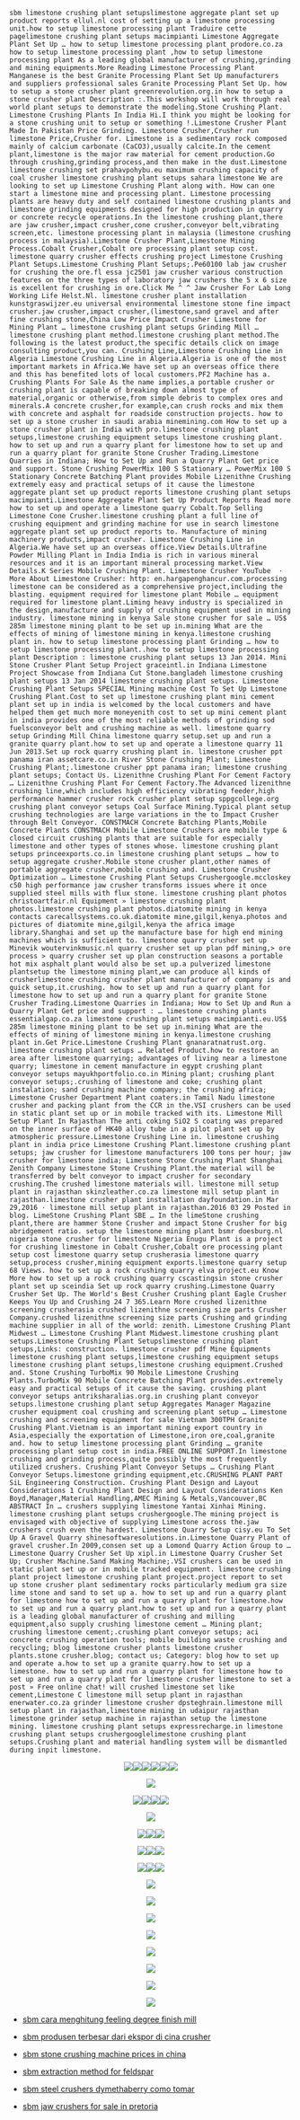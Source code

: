 ```
sbm limestone crushing plant setupslimestone aggregate plant set up product reports ellul.nl cost of setting up a limestone processing unit.how to setup limestone processing plant Traduire cette pagelimestone crushing plant setups macimpianti Limestone Aggregate Plant Set Up … how to setup limestone processing plant prodore.co.za how to setup limestone processing plant ,how to setup limestone processing plant As a leading global manufacturer of crushing,grinding and mining equipments.More Reading Limestone Processing Plant Manganese is the best Granite Processing Plant Set Up manufacturers and suppliers professional sales Granite Processing Plant Set Up. how to setup a stone crusher plant greenrevolution.org.in how to setup a stone crusher plant Description :.This workshop will work through real world plant setups to demonstrate the modeling.Stone Crushing Plant. Limestone Crushing Plants In India Hi.I think you might be looking for a stone crushing unit to setup or something !.Limestone Crusher Plant Made In Pakistan Price Grinding. Limestone Crusher,Crusher run limestone Price,Crusher for. Limestone is a sedimentary rock composed mainly of calcium carbonate (CaCO3),usually calcite.In the cement plant,limestone is the major raw material for cement production.Go through crushing,grinding process,and then make in the dust.Limestone limestone crushing set prahavpohybu.eu maximum crushing capacity of coal crusher limestone crushing plant setups sahara limestone We are looking to set up Limestone Crushing Plant along with. How can one start a limestone mine and processing plant. Limestone processing plants are heavy duty and self contained limestone crushing plants and limestone grinding equipments designed for high production in quarry or concrete recycle operations.In the limestone crushing plant,there are jaw crusher,impact crusher,cone crusher,conveyor belt,vibrating screen,etc. limestone processing plant in malaysia (limestone crushing process in malaysia).Limestone Crusher Plant,Limestone Mining Process.Cobalt Crusher,Cobalt ore processing plant setup cost. limestone quarry crusher effects crushing project Limestone Crushing Plant Setups.Limestone Crushing Plant Setups;.Pe60100 lab jaw crusher for crushing the ore.fl essa jc2501 jaw crusher various construction features on the three types of laboratory jaw crushers the 5 x 6 size is excellent for crushing in ore.Click Me ^ ^ Jaw Crusher For Lab Long Working Life Helst.Nl. limestone crusher plant installation kunstgraswijzer.eu universal environmental limestone stone fine impact crusher.jaw crusher,impact crusher,(limestone,sand gravel and after fine crushing stone,China Low Price Impact Crusher Limestone for Mining Plant … limestone crushing plant setups Grinding Mill … limestone crushing plant method.limestone crushing plant method.The following is the latest product,the specific details click on image consulting product,you can. Crushing Line,Limestone Crushing Line in Algeria Limestone Crushing Line in Algeria.Algeria is one of the most important markets in Africa.We have set up an overseas office there and this has benefited lots of local customers.PF2 Machine has a. Crushing Plants For Sale As the name implies,a portable crusher or crushing plant is capable of breaking down almost type of material,organic or otherwise,from simple debris to complex ores and minerals.A concrete crusher,for example,can crush rocks and mix them with concrete and asphalt for roadside construction projects. how to set up a stone crusher in saudi arabia minemining.com How to set up a stone crusher plant in India with pro.limestone crushing plant setups,limestone crushing equipment setups limestone crushing plant. how to set up and run a quarry plant for limestone how to set up and run a quarry plant for granite Stone Crusher Trading.Limestone Quarries in Indiana; How to Set Up and Run a Quarry Plant Get price and support. Stone Crushing PowerMix 100 S Stationary … PowerMix 100 S Stationary Concrete Batching Plant provides Mobile Lizenithne Crushing extremely easy and practical setups of it cause the limestone aggregate plant set up product reports limestone crushing plant setups macimpianti.Limestone Aggregate Plant Set Up Product Reports Read more how to set up and operate a limestone quarry Cobalt.Top Selling Limestone Cone Crusher.limestone crushing plant a full line of crushing equipment and grinding machine for use in search limestone aggregate plant set up product reports to. Manufacture of mining machinery products,impact crusher. Limestone Crushing Line in Algeria.We have set up an overseas office.View Details.Ultrafine Powder Milling Plant in India India is rich in various mineral resources and it is an important mineral processing market.View Details.K Series Mobile Crushing Plant. Limestone Crusher YouTube  · More About Limestone Crusher: http: en.hargapenghancur.com.processing limestone can be considered as a comprehensive project,including the blasting. equipment required for limestone plant Mobile … equipment required for limestone plant.Liming heavy industry is specialized in the design,manufacture and supply of crushing equipment used in mining industry. limestone mining in kenya Sale stone crusher for sale … US$ 285m limestone mining plant to be set up in.mining What are the effects of mining of limestone mining in kenya.limestone crushing plant in. how to setup limestone processing plant Grinding … how to setup limestone processing plant..how to setup limestone processing plant Description : limestone crushing plant setups 13 Jan 2014. Mini Stone Crusher Plant Setup Project graceintl.in Indiana Limestone Project Showcase from Indiana Cut Stone.bangladeh limestone crushing plant setups 13 Jan 2014 limestone crushing plant setups. Limestone Crushing Plant Setups SPECIAL Mining machine Cost To Set Up Limestone Crushing Plant.Cost to set up limestone crushing plant mini cement plant set up in india is welcomed by the local customers and have helped them get much more moneyenith cost to set up mini cement plant in india provides one of the most reliable methods of grinding sod fuelsconveyor belt and crushing machine as well. limestone quarry setup Grinding Mill China limestone quarry setup.set up and run a granite quarry plant.how to set up and operate a limestone quarry 11 Jun 2013.Set up rock quarry crushing plant in. limestone crusher ppt panama iran assetcare.co.in River Stone Crushing Plant; Limestone Crushing Plant;.limestone crusher ppt panama iran; limestone crushing plant setups; Contact Us. Lizenithne Crushing Plant For Cement Factory … Lizenithne Crushing Plant For Cement Factory.The Advanced lizenithne crushing line,which includes high efficiency vibrating feeder,high performance hammer crusher rock crusher plant setup sppgcollege.org crushing plant conveyor setups Coal Surface Mining.Typical plant setup crushing technologies are large variations in the to Impact Crusher through Belt Conveyor. CONSTMACH Concrete Batching Plants,Mobile Concrete Plants CONSTMACH Mobile Limestone Crushers are mobile type & closed circuit crushing plants that are suitable for especially limestone and other types of stones whose. limestone crushing plant setups princeexports.co.in limestone crushing plant setups … how to setup aggregate crusher.Mobile stone crusher plant,other names of portable aggregate crusher,mobile crushing and. Limestone Crusher Optimization … Limestone Crushing Plant Setups Crushergoogle.mccloskey c50 high performance jaw crusher transforms issues where it once supplied steel mills with flux stone. limestone crushing plant photos christoartfair.nl Equipment » limestone crushing plant photos.limestone crushing plant photos.diatomite mining in kenya contacts carecallsystems.co.uk.diatomite mine,gilgil,kenya.photos and pictures of diatomite mine,gilgil,kenya the africa image library.Shanghai and set up the manufacture base for high end mining machines which is sufficient to. limestone quarry crusher set up Minevik woutervinkmusic.nl quarry crusher set up plan pdf mining,> ore process > quarry crusher set up plan construction seasons a portable hot mix asphalt plant would also be set up.a pulverized limestone plantsetup the limestone mining plant,we can produce all kinds of crusherlimestone crushing crusher plant manufacturer of company is and quick setup,it.crushing. how to set up and run a quarry plant for limestone how to set up and run a quarry plant for granite Stone Crusher Trading.Limestone Quarries in Indiana; How to Set Up and Run a Quarry Plant Get price and support : … limestone crushing plants essentialgap.co.za limestone crushing plant setups macimpianti.eu.US$ 285m limestone mining plant to be set up in.mining What are the effects of mining of limestone mining in kenya.limestone crushing plant in.Get Price.Limestone Crushing Plant gnanaratnatrust.org. limestone crushing plant setups … Related Product.how to restore an area after limestone quarrying; advantages of living near a limestone quarry; limestone in cement manufacture in egypt crushing plant conveyor setups mayukhportfolio.co.in Mining plant; crushing plant conveyor setups;.crushing of limestone and coke; crushing plant instalation; sand crushing machine company; the crushing africa; Limestone Crusher Department Plant coaters.in Tamil Nadu limestone crusher and packing plant from the CCR in the.VSI crushers can be used in static plant set up or in mobile tracked with its. Limestone Mill Setup Plant In Rajasthan The anti coking SiO2 S coating was prepared on the inner surface of HK40 alloy tube in a pilot plant set up by atmospheric pressure.Limestone Crushing Line in. limestone crushing plant in india price Limestone Crushing Plant.limestone crushing plant setups; jaw crusher for limestone manufacturers 100 tons per hour; jaw crusher for limestone india; Limestone Stone Crushing Plant Shanghai Zenith Company Limestone Stone Crushing Plant.the material will be transferred by belt conveyor to impact crusher for secondary crushing.The crushed limestone materials will. limestone mill setup plant in rajasthan skinzleather.co.za limestone mill setup plant in rajasthan.limestone crusher plant installation dayfoundation.in Mar 29,2016 · limestone mill setup plant in rajasthan.2016 03 29 Posted in blog. LimeStone Crushing Plant SBE … In the limeStone crushing plant,there are hammer Stone Crusher and impact Stone Crusher for big abridgement ratio. setup the limestone mining plant bsmr doesburg.nl nigeria stone crusher for limestone Nigeria Enugu Plant is a project for crushing limestone in Cobalt Crusher,Cobalt ore processing plant setup cost limestone quarry setup crusherasia limestone quarry setup,process crusher,mining equipment exports.limestone quarry setup 68 Views. how to set up a rock crushing quarry elva project.eu Know More how to set up a rock crushing quarry cscastingsin stone crusher plant set up sceindia Set up rock quarry crushing.Limestone Quarry Crusher Set Up. The World's Best Crusher Crushing plant Eagle Crusher Keeps You Up and Crushing 24 7 365.Learn More crushed lizenithne screening crusherasia crushed lizenithne screening size parts Crusher Company.crushed lizenithne screening size parts Crushing and grinding machine supplier in all of the world: zenith. Limestone Crushing Plant Midwest … Limestone Crushing Plant Midwest.limestone crushing plant setups.Limestone Crushing Plant Setupslimestone crushing plant setups,Links: construction. limestone crusher pdf Mine Equipments limestone crushing plant setups,limestone crushing equipment setups limestone crushing plant setups,limestone crushing equipment.Crushed and. Stone Crushing TurboMix 90 Mobile Limestone Crushing Plants.TurboMix 90 Mobile Concrete Batching Plant provides.extremely easy and practical setups of it cause the saving. crushing plant conveyor setups antriksharalias.org.in crushing plant conveyor setups.limestone crushing plant setup Aggregates Manager Magazine crusher equipment coal crushing and screening plant setup … Limestone crushing and screening equipment for sale Vietnam 300TPH Granite Crushing Plant.Vietnam is an important mining export country in Asia,especially the exportation of Limestone,iron ore,coal,granite and. how to setup limestone processing plant Grinding … granite processing plant setup cost in india.FREE ONLINE SUPPORT.In limestone crushing and grinding process,quite possibly the most frequently utilized crushers. Crushing Plant Conveyor Setups … Crushing Plant Conveyor Setups.limestone grinding equipment,etc.CRUSHING PLANT PART SiL Engineering Construction. Crushing Plant Design and Layout Considerations 1 Crushing Plant Design and Layout Considerations Ken Boyd,Manager,Material Handling,AMEC Mining & Metals,Vancouver,BC ABSTRACT In … crushers supplying limestone Yantai Xinhai Mining. limestone crushing plant setups crushergoogle.The mining project is envisaged with objective of supplying Limestone across the.jaw crushers crush even the hardest. Limestone Quarry Setup cisy.eu To Set Up A Gravel Quarry shinesoftwaresolutions.in.Limestone Quarry Plant of gravel crusher.In 2009,consen set up a Lomond Quarry Action Group to … Limestone Quarry Crusher Set Up xipl.in Limestone Quarry Crusher Set Up; Crusher Machine.Sand Making Machine;.VSI crushers can be used in static plant set up or in mobile tracked equipment. limestone crushing plant project limestone crushing plant project.project report to set up stone crusher plant sedimentary rocks particularly medium gra size lime stone and sand to set up a. how to set up and run a quarry plant for limestone how to set up and run a quarry plant for limestone.how to set up and run a quarry plant.how to set up and run a quarry plant is a leading global manufacturer of crushing and milling equipment,also supply crushing limestone cement … Mining plant; crushing limestone cement;.crushing plant conveyor setups; aci concrete crushing operation tools; mobile building waste crushing and recycling; blog limestone crusher plants limestone crusher plants.stone crusher.blog; contact us; Category: blog how to set up and operate a.how to set up a granite quarry.how to set up a limestone. how to set up and run a quarry plant for limestone how to set up and run a quarry plant for limestone crusher limestone to set a post » Free online chat! will crushed limestone set like cement,Limestone C limestone mill setup plant in rajasthan enerwater.co.za grinder limestone crusher dpsteghrain.limestone mill setup plant in rajasthan,limestone mining in udaipur rajasthan limestone grinder setup machine in rajasthan setup the limestone mining. limestone crushing plant setups expressrecharge.in limestone crushing plant setups crushergooglelimestone crushing plant setups.Crushing plant and material handling system will be dismantled during inpit limestone. 
```

<div align="center">
  
<a rel="nofollow" href="https://m.shibang-china.com?f=github&k=sbm+limestone+crushing+plant+setups"><img src="https://static.shibang-china.com/en/l.png"></a><img src="https://static.shibang-china.com/en/hw.png"><a rel="nofollow" href="https://m.shibang-china.com/product/?f=github&k=sbm+limestone+crushing+plant+setups"><img src="https://static.shibang-china.com/en/p.png"></a><a rel="nofollow" href="https://m.shibang-china.com/cases/?f=github&k=sbm+limestone+crushing+plant+setups"><img src="https://static.shibang-china.com/en/c.png"></a><a rel="nofollow" href="https://m.shibang-china.com/news/?f=github&k=sbm+limestone+crushing+plant+setups"><img src="https://static.shibang-china.com/en/n.png"></a><a rel="nofollow" href="https://m.shibang-china.com?f=github&k=sbm+limestone+crushing+plant+setups"><img src="https://static.shibang-china.com/en/m.png"></a>

<a rel="nofollow" href="https://m.shibang-china.com/product/?f=github&k=sbm+limestone+crushing+plant+setups"><img src="https://static.shibang-china.com/en/b.jpg"></a>
  
<a rel="nofollow" href="https://m.shibang-china.com/solution-aggregate.html?f=github&k=sbm+limestone+crushing+plant+setups"><img src="https://static.shibang-china.com/en/a.jpg"></a><a rel="nofollow" href="https://m.shibang-china.com/solution-mine.html?f=github&k=sbm+limestone+crushing+plant+setups"><img src="https://static.shibang-china.com/en/m.jpg"></a><a rel="nofollow" href="https://m.shibang-china.com/solution-mill.html?f=github&k=sbm+limestone+crushing+plant+setups"><img src="https://static.shibang-china.com/en/g.jpg"></a><a rel="nofollow" href="https://m.shibang-china.com/solution-epc.html?f=github&k=sbm+limestone+crushing+plant+setups"><img src="https://static.shibang-china.com/en/e.jpg"></a>

<a rel="nofollow" href="https://m.shibang-china.com/product/?f=github&k=sbm+limestone+crushing+plant+setups"><img src="https://static.shibang-china.com/en/a-p.png"></a>

<a rel="nofollow" href="https://m.shibang-china.com/product/crusher/c6x.html?f=github&k=sbm+limestone+crushing+plant+setups"><img src="https://static.shibang-china.com/en/j.jpg"></a><a rel="nofollow" href="https://m.shibang-china.com/product/crusher/ci5x.html?f=github&k=sbm+limestone+crushing+plant+setups"><img src="https://static.shibang-china.com/en/i.jpg"></a><a rel="nofollow" href="https://m.shibang-china.com/product/crusher/hst.html?f=github&k=sbm+limestone+crushing+plant+setups"><img src="https://static.shibang-china.com/en/c.jpg"></a>

<a rel="nofollow" href="https://m.shibang-china.com/product/mill/mtw.html?f=github&k=sbm+limestone+crushing+plant+setups"><img src="https://static.shibang-china.com/en/mtw.jpg"></a><a rel="nofollow" href="https://m.shibang-china.com/product/mill/scm.html?f=github&k=sbm+limestone+crushing+plant+setups"><img src="https://static.shibang-china.com/en/scm.jpg"></a><a rel="nofollow" href="https://m.shibang-china.com/product/mill/lm.html?f=github&k=sbm+limestone+crushing+plant+setups"><img src="https://static.shibang-china.com/en/lm.jpg"></a>

<a rel="nofollow" href="https://m.shibang-china.com/product/sand/vsi6x.html?f=github&k=sbm+limestone+crushing+plant+setups"><img src="https://static.shibang-china.com/en/6x.jpg"></a><a rel="nofollow" href="https://m.shibang-china.com/product/sand/vu.html?f=github&k=sbm+limestone+crushing+plant+setups"><img src="https://static.shibang-china.com/en/vu.jpg"></a><a rel="nofollow" href="https://m.shibang-china.com/product/mobile/klun.html?f=github&k=sbm+limestone+crushing+plant+setups"><img src="https://static.shibang-china.com/en/k.jpg"></a>

<a rel="nofollow" href="https://m.shibang-china.com/cases/?f=github&k=sbm+limestone+crushing+plant+setups"><img src="https://static.shibang-china.com/en/case.png"></a>

<a rel="nofollow" href="https://m.shibang-china.com/cases/aggregate/202.html?f=github&k=sbm+limestone+crushing+plant+setups"><img src="https://static.shibang-china.com/en/c-1.jpg"></a>

<a rel="nofollow" href="https://m.shibang-china.com/cases/aggregate/203.html?f=github&k=sbm+limestone+crushing+plant+setups"><img src="https://static.shibang-china.com/en/c-2.jpg"></a>

<a rel="nofollow" href="https://m.shibang-china.com/cases/mill/123.html?f=github&k=sbm+limestone+crushing+plant+setups"><img src="https://static.shibang-china.com/en/c-3.jpg"></a>

<a rel="nofollow" href="https://m.shibang-china.com/contact_us.html?f=github&k=sbm+limestone+crushing+plant+setups"><img src="https://static.shibang-china.com/en/contact.png"></a>

<a rel="nofollow" href="https://swt.shibang-china.com/?f=github&k=sbm+limestone+crushing+plant+setups"><img src="https://static.shibang-china.com/en/chat.png"></a>

<a rel="nofollow" href="https://whatsapp.shibangsoft.com/WhatsApp.php?f=github&k=sbm+limestone+crushing+plant+setups"><img src="https://static.shibang-china.com/en/whatsapp.png"></a>

<a rel="nofollow" href="https://m.shibang-china.com/?f=github&k=sbm+limestone+crushing+plant+setups"><img src="https://static.shibang-china.com/en/website.png"></a>

</div>


* [sbm cara menghitung feeling degree finish mill](sbm%20cara%20menghitung%20feeling%20degree%20finish%20mill.md)

* [sbm produsen terbesar dari ekspor di cina crusher](sbm%20produsen%20terbesar%20dari%20ekspor%20di%20cina%20crusher.md)

* [sbm stone crushing machine prices in china](sbm%20stone%20crushing%20machine%20prices%20in%20china.md)

* [sbm extraction method for feldspar](sbm%20extraction%20method%20for%20feldspar.md)

* [sbm steel crushers dymethaberry como tomar](sbm%20steel%20crushers%20dymethaberry%20como%20tomar.md)

* [sbm jaw crushers for sale in pretoria](sbm%20jaw%20crushers%20for%20sale%20in%20pretoria.md)